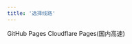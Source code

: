 ```yaml
---
title: '选择线路'
---
```

<a herf="https://bananayx.github.io">GitHub Pages</a>
<a herf="https://bananayx.pages.dev">Cloudflare Pages(国内高速)</a>